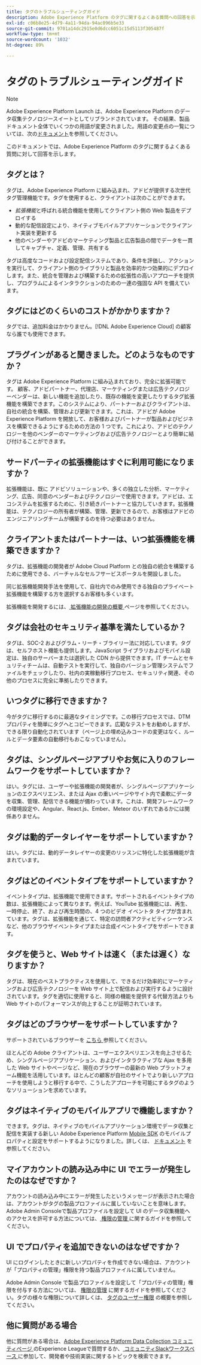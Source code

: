 ```yaml
---
title: タグのトラブルシューティングガイド
description: Adobe Experience Platform のタグに関するよくある質問への回答を示します。
exl-id: c06b8e25-4d79-4a11-94da-94ac096b5e33
source-git-commit: 9701a14dc2915e0d6dcc6051c15d5113f305487f
workflow-type: tm+mt
source-wordcount: '1032'
ht-degree: 89%

---
```


# タグのトラブルシューティングガイド

>[!NOTE]
>
>Adobe Experience Platform Launch は、Adobe Experience Platform のデータ収集テクノロジースイートとしてリブランドされています。 その結果、製品ドキュメント全体でいくつかの用語が変更されました。用語の変更点の一覧については、次の[ドキュメント](./term-updates.md)を参照してください。

このドキュメントでは、Adobe Experience Platform のタグに関するよくある質問に対して回答を示します。

## タグとは？

タグは、Adobe Experience Platform に組み込まれ、アドビが提供する次世代タグ管理機能です。タグを使用すると、クライアントは次のことができます。

- *拡張機能*&#x200B;と呼ばれる統合機能を使用してクライアント側の Web 製品をデプロイする
- 動的な配信設定により、ネイティブモバイルアプリケーションでクライアント実装を更新する
- 他のベンダーやアドビのマーケティング製品と広告製品の間でデータを一貫してキャプチャ、定義、管理、共有する

タグは高度なコードおよび設定配信システムであり、条件を評価し、アクションを実行して、クライアント側のライブラリと製品を効率的かつ効果的にデプロイします。また、統合を管理および構築するための拡張性の高いアプローチを提供し、プログラムによるインタラクションのための一連の強固な API を備えています。

## タグにはどのくらいのコストがかかりますか？

タグでは、追加料金はかかりません。[!DNL Adobe Experience Cloud] の顧客なら誰でも使用できます。

## プラグインがあると聞きました。どのようなものですか？

タグは Adobe Experience Platform に組み込まれており、完全に拡張可能です。 顧客、アドビパートナー、代理店、マーケティングまたは広告テクノロジーベンダーは、新しい機能を追加したり、既存の機能を変更したりするタグ拡張機能を構築できます。このシステムにより、パートナーおよびクライアントは、自社の統合を構築、管理および更新できます。これは、アドビが Adobe Experience Platform を開放して、お客様およびパートナーが製品およびビジネスを構築できるようにするための方法の 1 つです。これにより、アドビのテクノロジーを他のベンダーのマーケティングおよび広告テクノロジーとより簡単に結び付けることができます。

## サードパーティの拡張機能はすぐに利用可能になりますか？

拡張機能は、既に アドビソリューションや、多くの独立した分析、マーケティング、広告、同意のベンダーおよびテクノロジーで使用できます。アドビは、エコシステムを拡張するために、引き続きパートナーと協力していきます。拡張機能は、テクノロジーの所有者が構築、管理、更新できるので、お客様はアドビのエンジニアリングチームが構築するのを待つ必要はありません。

## クライアントまたはパートナーは、いつ拡張機能を構築できますか？

タグは、拡張機能の開発者が Adobe Cloud Platform との独自の統合を構築するために使用できる、バーチャルなセルフサービスポータルを開設しました。

同じ拡張機能開発手法を使用して、自社内でのみ使用できる独自のプライベート拡張機能を構築する方を選択するお客様も多くいます。

拡張機能を開発するには、[ 拡張機能の開発の概要 ](./extension-dev/overview.md) ページを参照してください。

## タグは会社のセキュリティ基準を満たしているか？

タグは、SOC-2 およびグラム・リーチ・ブライリー法に対応しています。タグは、セルフホスト機能も提供します。JavaScript ライブラリおよびモバイル設定は、独自のサーバーまたは選択した CDN から提供できます。IT チームとセキュリティチームは、自動テストを実行して、独自のバージョン管理システムでファイルをチェックしたり、社内の実稼動移行プロセス、セキュリティ関連、その他のプロセスに完全に準拠したりできます。

## いつタグに移行できますか？

今がタグに移行するのに最適なタイミングです。この移行プロセスでは、DTM プロパティを簡単にタグへとコピーできます。広範なテストをお勧めしますが、できる限り自動化されています（ページ上の埋め込みコードの変更はなく、ルールとデータ要素の自動移行もおこなっていません）。

## タグは、シングルページアプリやお気に入りのフレームワークをサポートしていますか？

はい。タグには、ユーザーや拡張機能の開発者が、シングルページアプリケーションのエクスペリエンス、または Ajax の重いページやサイト内で柔軟にデータを収集、管理、配信できる機能が備わっています。これは、開発フレームワークの環境設定や、Angular、React.js、Ember、Meteor のいずれであるかには関係ありません。

## タグは動的データレイヤーをサポートしていますか？

はい。タグには、動的データレイヤーの変更のリッスンに特化した拡張機能が含まれています。

## タグはどのイベントタイプをサポートしていますか？

イベントタイプは、拡張機能で使用できます。サポートされるイベントタイプの数は、拡張機能によって異なります。例えば、YouTube 拡張機能には、再生、一時停止、終了、および再生時間の、4 つのビデオ イベントタ タイプが含まれています。タグは、拡張機能を通じて、特定の訪問者アクティビティシーケンスなど、他のブラウザイベントタイプまたは合成イベントタイプをサポートできます。

## タグを使うと、Web サイトは速く（または遅く）なりますか？

タグは、現在のベストプラクティスを使用して、できるだけ効率的にマーケティングおよび広告テクノロジーを Web サイト上で配信および実行するように設計されています。タグを適切に使用すると、同様の機能を提供する代替方法よりも Web サイトのパフォーマンスが向上することが証明されています。

## タグはどのブラウザーをサポートしていますか？

サポートされているブラウザーを [ こちら ](./extension-dev/browsers.md) 参照してください。

ほとんどの Adobe クライアントは、ユーザーエクスペリエンスを向上させるため、シングルページアプリケーション、およびインタラクティブな Ajax を多用した Web サイトやページなど、現在のブラウザーの最新の Web プラットフォーム機能を活用しています。ほとんどの顧客が自社のサイトでより新しいアプローチを使用しようと移行する中で、こうしたアプローチを可能にするタグのようなソリューションを求めています。

## タグはネイティブのモバイルアプリで機能しますか？

できます。タグは、ネイティブのモバイルアプリケーション環境でデータ収集と配信を実装する新しい Adobe Experience Platform [Mobile SDK](https://sdkdocs.com) のモバイルプロパティと設定をサポートするようになりました。詳しくは、 [ドキュメント](https://sdkdocs.com) を参照してください。

## マイアカウントの読み込み中に UI でエラーが発生したのはなぜですか？

アカウントの読み込み中にエラーが発生したというメッセージが表示された場合は、アカウントがタグの製品プロファイルに属していないことを意味します。Adobe Admin Consoleで製品プロファイルを設定して UI のデータ収集機能へのアクセスを許可する方法については、[ 権限の管理 ](../collection/permissions.md) に関するガイドを参照してください。

## UI でプロパティを追加できないのはなぜですか？

UI にログインしたときに新しいプロパティを作成できない場合は、アカウントが「プロパティの管理」権限を持つ製品プロファイルに属していません。

Adobe Admin Console で製品プロファイルを設定して「プロパティの管理」権限を付与する方法については、 [権限の管理](../collection/permissions.md) に関するガイドを参照してください。タグの様々な権限について詳しくは、 [タグのユーザー権限](./ui/administration/user-permissions.md) の概要を参照してください。

## 他に質問がある場合

他に質問がある場合は、[Adobe Experience Platform Data Collection コミュニティページ ](https://adobe.com/go/launchme) のExperience Leagueで質問するか、[ コミュニティSlackワークスペース ](https://docs.google.com/forms/d/e/1FAIpQLScq1m63YkDrRpvPLhzUqtfoleWiDDTTXZsSivIXRfFdlSMzpQ/viewform) に参加して、開発者や技術実装に関するトピックを検索できます。
